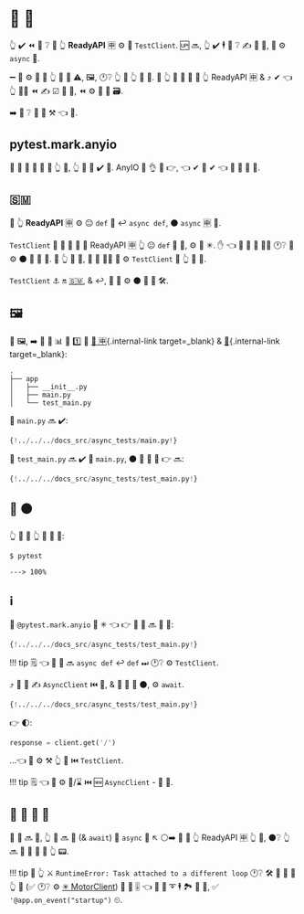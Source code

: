 # 🔁 💯

👆 ✔️ ⏪ 👀 ❔ 💯 👆 **ReadyAPI** 🈸 ⚙️ 🚚 `TestClient`. 🆙 🔜, 👆 ✔️ 🕴 👀 ❔ ✍ 🔁 💯, 🍵 ⚙️ `async` 🔢.

➖ 💪 ⚙️ 🔁 🔢 👆 💯 💪 ⚠, 🖼, 🕐❔ 👆 🔬 👆 💽 🔁. 🌈 👆 💚 💯 📨 📨 👆 ReadyAPI 🈸 &amp; ⤴️ ✔ 👈 👆 👩‍💻 ⏪ ✍ ☑ 💽 💽, ⏪ ⚙️ 🔁 💽 🗃.

➡️ 👀 ❔ 👥 💪 ⚒ 👈 👷.

## pytest.mark.anyio

🚥 👥 💚 🤙 🔁 🔢 👆 💯, 👆 💯 🔢 ✔️ 🔁. AnyIO 🚚 👌 📁 👉, 👈 ✔ 👥 ✔ 👈 💯 🔢 🤙 🔁.

## 🇸🇲

🚥 👆 **ReadyAPI** 🈸 ⚙️ 😐 `def` 🔢 ↩️ `async def`, ⚫️ `async` 🈸 🔘.

`TestClient` 🔨 🎱 🔘 🤙 🔁 ReadyAPI 🈸 👆 😐 `def` 💯 🔢, ⚙️ 🐩 ✳. ✋️ 👈 🎱 🚫 👷 🚫🔜 🕐❔ 👥 ⚙️ ⚫️ 🔘 🔁 🔢. 🏃 👆 💯 🔁, 👥 💪 🙅‍♂ 📏 ⚙️ `TestClient` 🔘 👆 💯 🔢.

`TestClient` ⚓️ 🔛 <a href="https://www.python-httpx.org" class="external-link" target="_blank">🇸🇲</a>, &amp; ↩️, 👥 💪 ⚙️ ⚫️ 🔗 💯 🛠️.

## 🖼

🙅 🖼, ➡️ 🤔 📁 📊 🎏 1️⃣ 🔬 [🦏 🈸](../tutorial/bigger-applications.md){.internal-link target=_blank} &amp; [🔬](../tutorial/testing.md){.internal-link target=_blank}:

```
.
├── app
│   ├── __init__.py
│   ├── main.py
│   └── test_main.py
```

📁 `main.py` 🔜 ✔️:

```Python
{!../../../docs_src/async_tests/main.py!}
```

📁 `test_main.py` 🔜 ✔️ 💯 `main.py`, ⚫️ 💪 👀 💖 👉 🔜:

```Python
{!../../../docs_src/async_tests/test_main.py!}
```

## 🏃 ⚫️

👆 💪 🏃 👆 💯 🐌 📨:

<div class="termy">

```console
$ pytest

---> 100%
```

</div>

## ℹ

📑 `@pytest.mark.anyio` 💬 ✳ 👈 👉 💯 🔢 🔜 🤙 🔁:

```Python hl_lines="7"
{!../../../docs_src/async_tests/test_main.py!}
```

!!! tip
    🗒 👈 💯 🔢 🔜 `async def` ↩️ `def` ⏭ 🕐❔ ⚙️ `TestClient`.

⤴️ 👥 💪 ✍ `AsyncClient` ⏮️ 📱, &amp; 📨 🔁 📨 ⚫️, ⚙️ `await`.

```Python hl_lines="9-10"
{!../../../docs_src/async_tests/test_main.py!}
```

👉 🌓:

```Python
response = client.get('/')
```

...👈 👥 ⚙️ ⚒ 👆 📨 ⏮️ `TestClient`.

!!! tip
    🗒 👈 👥 ⚙️ 🔁/⌛ ⏮️ 🆕 `AsyncClient` - 📨 🔁.

## 🎏 🔁 🔢 🤙

🔬 🔢 🔜 🔁, 👆 💪 🔜 🤙 (&amp; `await`) 🎏 `async` 🔢 ↖️ ⚪️➡️ 📨 📨 👆 ReadyAPI 🈸 👆 💯, ⚫️❔ 👆 🔜 🤙 👫 🙆 🙆 👆 📟.

!!! tip
    🚥 👆 ⚔ `RuntimeError: Task attached to a different loop` 🕐❔ 🛠️ 🔁 🔢 🤙 👆 💯 (✅ 🕐❔ ⚙️ <a href="https://stackoverflow.com/questions/41584243/runtimeerror-task-attached-to-a-different-loop" class="external-link" target="_blank">✳ MotorClient</a>) 💭 🔗 🎚 👈 💪 🎉 ➰ 🕴 🏞 🔁 🔢, ✅ `'@app.on_event("startup")` ⏲.
